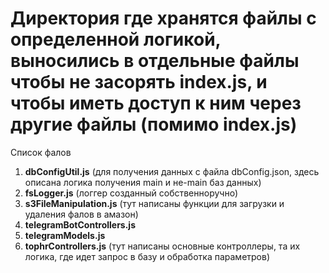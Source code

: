 # Директория где хранятся файлы с определенной логикой, выносились в отдельные файлы чтобы не засорять index.js, и чтобы иметь доступ к ним через другие файлы (помимо index.js)
Список фалов
1. **dbConfigUtil.js** (для получения данных с файла dbConfig.json, здесь описана логика получения main и не-main баз данных)
2. **fsLogger.js** (логгер созданный собственноручно)
3. **s3FileManipulation.js** (тут написаны функции для загрузки и удаления фалов в амазон)
4. **telegramBotControllers.js**
5. **telegramModels.js**
6. **tophrControllers.js** (тут написаны основные контроллеры, та их логика, где идет запрос в базу и обработка параметров)
